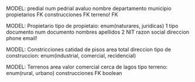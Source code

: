 MODEL: predial
num pedrial
avaluo
nombre
departamento
municipio
propietarios FK
construcciones FK
terreno! FK

MODEL: Propietario
tipo de propietaio: enum(naturares, juridicas)
1
tipo documento
num documento
nombres
apellidos
2
NIT
razon social
direccion
phone
email!

MODEL: Constricciones
catidad de pisos
area total
direccion
tipo de construccion: enum(industrial, comercial, recidencial)

MODEL: Terrenos
area
valor comercial
cerca de lagos
tipo terreno: enum(rural, urbano)
construcciones FK boolean
